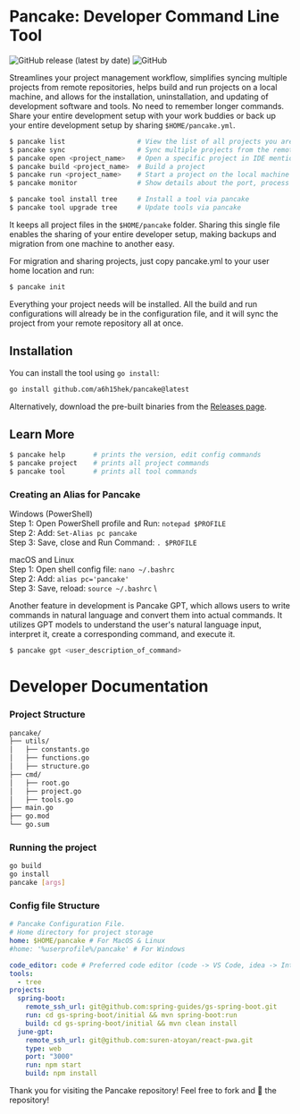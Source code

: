 # Pancake: Developer Command Line Tool

![GitHub release (latest by date)](https://img.shields.io/github/v/release/a6h15hek/pancake)
![GitHub](https://img.shields.io/github/license/a6h15hek/pancake)

Streamlines your project management workflow, simplifies syncing multiple projects from remote repositories, helps build and run projects on a local machine, and allows for the installation, uninstallation, and updating of development software and tools. No need to remember longer commands. Share your entire development setup with your work buddies or back up your entire development setup by sharing `$HOME/pancake.yml`.

```sh
$ pancake list                  # View the list of all projects you are working on
$ pancake sync                  # Sync multiple projects from the remote repository 
$ pancake open <project_name>   # Open a specific project in IDE mentioned in config file
$ pancake build <project_name>  # Build a project
$ pancake run <project_name>    # Start a project on the local machine
$ pancake monitor               # Show details about the port, process PID, and uptime

$ pancake tool install tree     # Install a tool via pancake 
$ pancake tool upgrade tree     # Update tools via pancake
```
It keeps all project files in the `$HOME/pancake` folder. Sharing this single file enables the sharing of your entire developer setup, making backups and migration from one machine to another easy.

For migration and sharing projects, just copy pancake.yml to your user home location and run:
```bash
$ pancake init
```
Everything your project needs will be installed. All the build and run configurations will already be in the configuration file, and it will sync the project from your remote repository all at once.

## Installation

You can install the tool using `go install`:

```bash
go install github.com/a6h15hek/pancake@latest
```
Alternatively, download the pre-built binaries from the [Releases page](https://github.com/a6h15hek/pancake/releases).

## Learn More
```sh
$ pancake help       # prints the version, edit config commands                    
$ pancake project    # prints all project commands
$ pancake tool       # prints all tool commands
```

### Creating an Alias for Pancake
Windows (PowerShell) \
Step 1: Open PowerShell profile and Run: `notepad $PROFILE` \
Step 2: Add: `Set-Alias pc pancake` \
Step 3: Save, close and Run Command: `. $PROFILE` 

macOS and Linux \
Step 1: Open shell config file: `nano ~/.bashrc` \
Step 2: Add: `alias pc='pancake'` \
Step 3: Save, reload: `source ~/.bashrc` \


Another feature in development is Pancake GPT, which allows users to write commands in natural language and convert them into actual commands. It utilizes GPT models to understand the user's natural language input, interpret it, create a corresponding command, and execute it.

```bash
$ pancake gpt <user_description_of_command>
```

# Developer Documentation

### Project Structure

```bash
pancake/
├── utils/
│   ├── constants.go
│   ├── functions.go
│   ├── structure.go
├── cmd/
│   ├── root.go
│   ├── project.go
│   ├── tools.go
├── main.go
├── go.mod
└── go.sum

```

### Running the project

```bash
go build
go install
pancake [args]
```

### Config file Structure
```yml
# Pancake Configuration File.
# Home directory for project storage
home: $HOME/pancake # For MacOS & Linux
#home: '%userprofile%/pancake' # For Windows

code_editor: code # Preferred code editor (code -> VS Code, idea -> IntelliJ IDE)
tools:
  - tree
projects:
  spring-boot:
    remote_ssh_url: git@github.com:spring-guides/gs-spring-boot.git
    run: cd gs-spring-boot/initial && mvn spring-boot:run
    build: cd gs-spring-boot/initial && mvn clean install
  june-gpt:
    remote_ssh_url: git@github.com:suren-atoyan/react-pwa.git
    type: web
    port: "3000"
    run: npm start
    build: npm install
```

Thank you for visiting the Pancake repository! Feel free to fork and 🌟 the repository!


